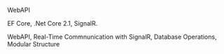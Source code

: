 WebAPI

EF Core, .Net Core 2.1, SignalR.

WebAPI, Real-Time Commnunication with SignalR, Database Operations, Modular Structure
